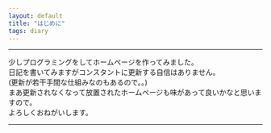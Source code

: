 ```yaml
---
layout: default
title: "はじめに"
tags: diary
---
```


----

少しプログラミングをしてホームページを作ってみました。  
日記を書いてみますがコンスタントに更新する自信はありません。  
(更新が若干手間な仕組みなのもあるので。。)  
まあ更新されなくなって放置されたホームページも味があって良いかなと思いますので。  
よろしくおねがいします。

----